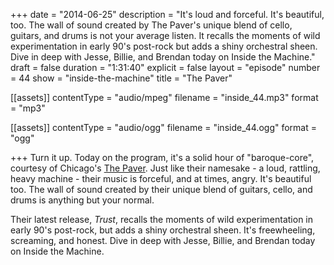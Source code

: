 +++
date = "2014-06-25"
description = "It's loud and forceful. It's beautiful, too. The wall of sound created by The Paver's unique blend of cello, guitars, and drums is not your average listen. It recalls the moments of wild experimentation in early 90's post-rock but adds a shiny orchestral sheen. Dive in deep with Jesse, Billie, and Brendan today on Inside the Machine."
draft = false
duration = "1:31:40"
explicit = false
layout = "episode"
number = 44
show = "inside-the-machine"
title = "The Paver"

[[assets]]
  contentType = "audio/mpeg"
  filename = "inside_44.mp3"
  format = "mp3"

[[assets]]
  contentType = "audio/ogg"
  filename = "inside_44.ogg"
  format = "ogg"

+++
Turn it up. Today on the program, it's a solid hour of "baroque-core", courtesy of Chicago's [The Paver](http://thepaver.com). Just like their namesake - a loud, rattling, heavy machine - their music is forceful, and at times, angry. It's beautiful too. The wall of sound created by their unique blend of guitars, cello, and drums is anything but your normal.

Their latest release, *Trust*, recalls the moments of wild experimentation in early 90's post-rock, but adds a shiny orchestral sheen. It's freewheeling, screaming, and honest. Dive in deep with Jesse, Billie, and Brendan today on Inside the Machine.